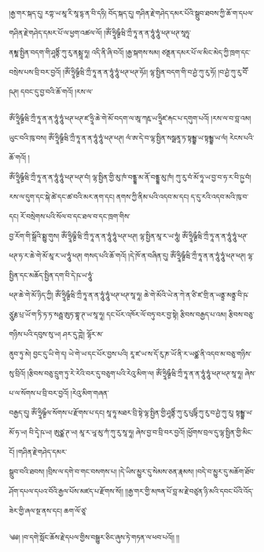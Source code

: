 ﻿  
།རྒྱ་གར་སྐད་དུ། རཀྟ་ཡ་མཱ་རི་སཱ་དྷ་ན་བི་དཧི། བོད་སྐད་དུ། གཤིན་རྗེ་གཤེད་དམར་པོའི་སྒྲུབ་ཐབས་ཀྱི་ཆོ་ག་དཔལ་གཤིན་རྗེ་གཤེད་དམར་པོ་ལ་ཕྱག་འཚལ་ལོ། །ཨོཾ་ཧྲཱིཥྚྲྀཝི་ཀྲྀ་ཏཱ་ན་ན་ཧཱུཾ་ཧཱུཾ་ཕཊ་ཕཊ་སཱཧཱ་  
ནམླྷ་སྤྱིན་བདག་གི་ཤཱནྟིཾ་ཀུ་རུ་ནམྶཱ་ཧཱ། འདི་ནི་ཞི་བའོ། །རྒྱ་སྐགས་སམ། ཙནྡན་དམར་པོ་ལ་མིང་མེད་ཀྱི་ཁྲག་དང་བསྲེས་པས་བྲི་བར་བྱའོ། །ཨོཾ་ཧྲཱིཥྚྲྀཝི་ཀྲྀ་ཏཱ་ན་ན་ཧཱུཾ་ཧཱུཾ་ཕཊ་ཕཊ་ཧོཿ། ལྷ་སྤྱིན་བདག་གི་བ་ཤྱཾ་ཀུ་རུ་ཧོ། །བ་ཤྱཾ་ཀུ་རུ་བཽ་ཥཊ། དབང་དུ་བྱ་བའི་ཆོ་གའོ། །རས་ལ་  
  
ཨོཾ་ཧྲཱིཥྚྲྀཝི་ཀྲྀ་ཏཱ་ན་ན་ཧཱུཾ་ཧཱུཾ་ཕཊ་ཕཊ་ཛ་ཧྲཱི་ཆེ་གེ་མོ་བདག་ལ་ཨཱ་ཀརྵ་ཡ་ཧྲཱིཛ་རྐང་པ་དགུག་པའོ། །རས་ལ་བ་བླ་འམ། ཡུང་བའི་ཁུ་བས། ཨོཾ་ཧྲཱིཥྚྲྀཝི་ཀྲྀ་ཏཱ་ན་ན་ཧཱུཾ་ཧཱུཾ་ཕཊ་ཕཊ། ལཾ་ཨ་དེ་བ་ལྷ་སྤྱིན་སསྠནཱ་ཏ་སྟམྦྷ་ཡ་སྟམྦྷ་ཡ་ལཾ། རེངས་པའི་ཆོ་གའོ། །  
ཨོཾ་ཧྲཱིཥྚྲྀཝི་ཀྲྀ་ཏཱ་ན་ན་ཧཱུཾ་ཧཱུཾ་ཕཊ་ཕཊ་བཾ། ལྷ་སྤྱིན་གྱི་མུ་ཁཾ་བནྡྷ་མ་ནོ་བནྡྷ་མུ་ཁཾ། ཀུ་རུ་བཾ་མོ་ཧཱ་ཡ་བྱ་བ་ཧ་ར་བི་ཥྱ་བཾ། རས་ལ་དུག་དང་སྐེ་ཚེ་དང་ཚ་བའི་མར་ནག་དང། ནགས་ཀྱི་ནིམ་པའི་འདབ་མ་དང། ད་དུ་རའི་འདབ་མའི་ཁུ་བ་དང། རོ་བསྲེགས་པའི་སོལ་བ་དང་ཐལ་བ་དང་ཁྲག་གིས་  
བྱ་རོག་གི་སྒྲོའི་སྨྱུ་གུས། ཨོཾ་ཧྲཱིཥྚྲྀ་ཝི་ཀྲྀ་ཏཱ་ན་ན་ཧཱུཾ་ཧཱུཾ་ཕཊ་ཕཊ། ལྷ་སྤྱིན་མཱ་ར་ཡ་ཧཱུཾ། ཨོཾ་ཧྲཱིཥྚྲྀཝི་ཀྲྀ་ཏཱ་ན་ན་ཧཱུཾ་ཧཱུཾ་ཕཊ་ཕཊ་ཧ་ར་ཆེ་གེ་མོ་མཱ་ར་ཡ་ཧཱུཾ་ཕཊ། གསད་པའི་ཆོ་གའོ། །དེ་ཁོ་ན་བཞིན་དུ། ཨོཾ་ཧྲཱིཥྚྲྀཝི་ཀྲྀ་ཏཱ་ན་ན་ཧཱུཾ་ཧཱུཾ་ཕཊ་ཕཊ། ལྷ་སྤྱིན་དང་མཆོད་སྤྱིན་དག་བི་དེ་ཥ་ཡ་ཧཱུཾ་  
ཕཊ་ཆེ་གེ་མོ་ཉིད་ཀྱི། ཨོཾ་ཧྲཱིཥྚྲྀཝི་ཀྲྀ་ཏཱ་ན་ན་ཧཱུཾ་ཧཱུཾ་ཕཊ་ཕཊ་སཱ་ཧཱ། ཆེ་གེ་མོའི་ཡེ་ན་ཀེ་ན་ཙི་ཛ་གྲི་ན་ཡནྟྲ་མནྟྲ་བི་ཥ་ཙཱུརྞ་པྲ་ཡོ་ག་ཏི་ཏ་ཏ་སརྦྦ་ཨུཏ་གྷཱ་ཊ་ཡ་སཱ་ཧཱ། དང་པོར་འཁོར་ལོ་བཏུ་བར་བྱ་སྟེ། རྩིབས་བརྒྱད་པ་འམ། རྩིབས་བཅུ་གཉིས་པའི་དབུས་སུ་ཡ། ཤར་དུ་ཀྵེ། ལྷོར་མ་  
ནུབ་ཏུ་མེ། བྱང་དུ་ཡི་གེ་ད། ཡེ་གེ་ཡ་དང་པོར་བྱས་པའི། རཱ་ཛ་ཡ་ས་དོ་རུ་ཎ་ཡོ་ནི་ར་ཡཙྪ་ནི་འདབ་མ་བཅུ་གཉིས་སུ་བྲིའོ། །རྩིབས་བཅུ་དྲུག་ཏུ་རེ་རེའི་བར་དུ་བཅུག་པའི་རེའུ་མིག་ལ། ཨོཾ་ཧྲཱིཥྚྲྀཝི་ཀྲྀ་ཏཱ་ན་ན་ཧཱུཾ་ཧཱུཾ་ཕཊ་ཕཊ་སཱ་ཧཱ། ཞེས་པ་ལ་སོགས་པ་བྲི་བར་བྱའོ། །རེའུ་མིག་གཞན་  
བརྒྱད་དུ། ཨོཾ་ཧྲཱིཥྚྲྀལ་སོགས་པ་རྫོགས་པ་དང། སཱ་ཧཱ་མཐར་བྲི་སྟེ་ལྷ་སྤྱིན་གྱི་ཤཱནྟིཾ་ཀུ་རུ་པུཥྟིཾ་ཀུ་རུ་བ་ཤྱཾ་ཀུ་རུ། སྟམྦྷ་ཡ་མོ་ཧ་ཡ། བི་དྭེ་ཥ་ཡ། ཨུཙྪ་ཊ་ཡ། མཱ་ར་ཡཱ་མུ་ཀཾ་ཀུ་རུ་སཱ་ཧཱ། ཞེས་བྱ་བ་བྲི་བར་བྱའོ། །ཕྱོགས་བྲལ་དུ་ལྷ་སྤྱིན་གྱི་མིང་ངོ། །གཤིན་རྗེ་གཤེད་དམར་  
སྒྲུབ་བའི་ཐབས། །བྲིས་ལ་དགེ་བ་གང་བསགས་པ། །དེ་ཡིས་མྱུར་དུ་སེམས་ཅན་རྣམས། །བདེ་བ་མྱུར་དུ་མཆོག་ཐོབ་ཤོག་དཔལ་དཔའ་བོའི་རྒྱལ་པོས་མཛད་པ་རྫོགས་སོ།། །།རྒྱ་གར་གྱི་མཁན་པོ་བླ་མ་རྗེ་བཙུན་ཉི་མའི་དབང་པོའི་འོད་ཟེར་གྱི་ཞལ་སྔ་ནས་དང། ཆག་ལོ་ཙཱ་  
  
༄༅། །བ་དགེ་སློང་ཆོས་རྗེ་དཔལ་གྱིས་བསྒྱུར་ཅིང་ཞུས་ཏེ་གཏན་ལ་ཕབ་པའོ།། །།  
  
  
